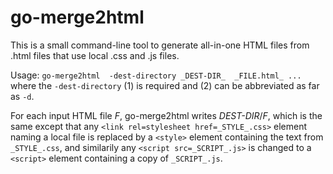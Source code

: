 # go-merge2html
This is a small command-line tool to generate all-in-one HTML files from .html files that use local .css and .js files.

Usage: `go-merge2html  -dest-directory _DEST-DIR_  _FILE.html_ ...`
 where the `-dest-directory` (1) is required and (2) can be abbreviated as far as `-d`.

For each input HTML file _F_, go-merge2html writes _DEST-DIR_/_F_, which is the same
except that any `<link rel=stylesheet href=_STYLE_.css>` element naming a local file is replaced by a `<style>`
element containing the text from `_STYLE_.css`, and
similarily any `<script src=_SCRIPT_.js>` is changed to a `<script>` element containing a copy of `_SCRIPT_.js`.
